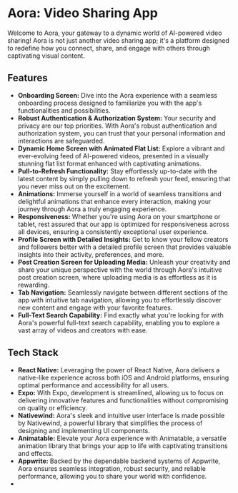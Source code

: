 # Aora: Video Sharing App

Welcome to Aora, your gateway to a dynamic world of AI-powered video sharing! Aora is not just another video sharing app; it's a platform designed to redefine how you connect, share, and engage with others through captivating visual content.

## Features

- **Onboarding Screen:** Dive into the Aora experience with a seamless onboarding process designed to familiarize you with the app's functionalities and possibilities.
- **Robust Authentication & Authorization System:** Your security and privacy are our top priorities. With Aora's robust authentication and authorization system, you can trust that your personal information and interactions are safeguarded.
- **Dynamic Home Screen with Animated Flat List:** Explore a vibrant and ever-evolving feed of AI-powered videos, presented in a visually stunning flat list format enhanced with captivating animations.
- **Pull-to-Refresh Functionality:** Stay effortlessly up-to-date with the latest content by simply pulling down to refresh your feed, ensuring that you never miss out on the excitement.
- **Animations:** Immerse yourself in a world of seamless transitions and delightful animations that enhance every interaction, making your journey through Aora a truly engaging experience.
- **Responsiveness:** Whether you're using Aora on your smartphone or tablet, rest assured that our app is optimized for responsiveness across all devices, ensuring a consistently exceptional user experience.
- **Profile Screen with Detailed Insights:** Get to know your fellow creators and followers better with a detailed profile screen that provides valuable insights into their activity, preferences, and more.
- **Post Creation Screen for Uploading Media:** Unleash your creativity and share your unique perspective with the world through Aora's intuitive post creation screen, where uploading media is as effortless as it is rewarding.
- **Tab Navigation:** Seamlessly navigate between different sections of the app with intuitive tab navigation, allowing you to effortlessly discover new content and engage with your favorite features.
- **Full-Text Search Capability:** Find exactly what you're looking for with Aora's powerful full-text search capability, enabling you to explore a vast array of videos and creators with ease.

## Tech Stack

- **React Native:** Leveraging the power of React Native, Aora delivers a native-like experience across both iOS and Android platforms, ensuring optimal performance and accessibility for all users.
- **Expo:** With Expo, development is streamlined, allowing us to focus on delivering innovative features and functionalities without compromising on quality or efficiency.
- **Nativewind:** Aora's sleek and intuitive user interface is made possible by Nativewind, a powerful library that simplifies the process of designing and implementing UI components.
- **Animatable:** Elevate your Aora experience with Animatable, a versatile animation library that brings your app to life with captivating transitions and effects.
- **Appwrite:** Backed by the dependable backend systems of Appwrite, Aora ensures seamless integration, robust security, and reliable performance, allowing you to share your world with confidence.
- 
